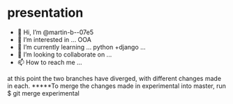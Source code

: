# presentation
- 👋 Hi, I’m @martin-b--07e5
- 👀 I’m interested in ... OOA
- 🌱 I’m currently learning ... python +django ...
- 💞️ I’m looking to collaborate on ...
- 📫 How to reach me ...

at this point the two branches have diverged, with different changes made in each.
*****To merge the changes made in experimental into master, run
 $ git merge experimental


<!---
martin-b-07e5/martin-b-07e5 is a ✨ SPECIAL ✨ repository because its `README.md` (this file) appears on your GitHub profile.
You can click the Preview link to take a look at your changes.
--->
